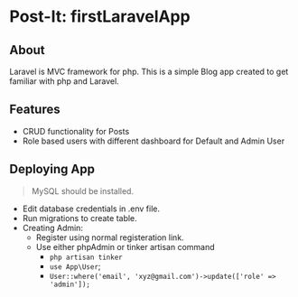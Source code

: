 # Post-It: firstLaravelApp

## About

Laravel is MVC framework for php. This is a simple Blog app created to get familiar with php and Laravel.

## Features 

- CRUD functionality for Posts
- Role based users with different dashboard for Default and Admin User

## Deploying App
> MySQL should be installed.
- Edit database credentials in .env file.
- Run migrations to create table.
- Creating Admin:
  - Register using normal registeration link.
  - Use either phpAdmin or tinker artisan command 
    - `php artisan tinker`
    - `use App\User`;
    - `User::where('email', 'xyz@gmail.com')->update(['role' => 'admin']);`
